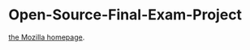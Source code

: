 ﻿# Open-Source-Final-Exam-Project
<a href="https://rhj7513.github.io/Open-Source-Final-Exam-Project/web/">the Mozilla homepage</a>.
